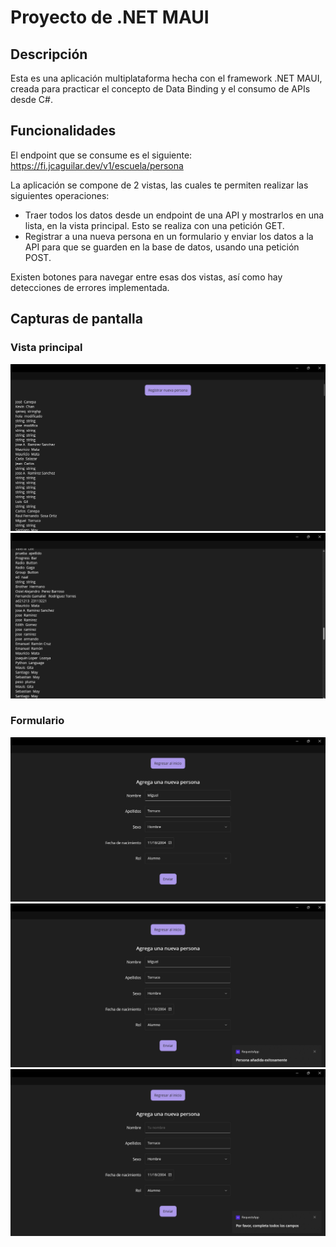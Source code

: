 # Proyecto de .NET MAUI

## Descripción
Esta es una aplicación multiplataforma hecha con el framework .NET MAUI, creada para practicar el concepto de Data Binding y el consumo de APIs desde C#. 

## Funcionalidades
El endpoint que se consume es el siguiente: https://fi.jcaguilar.dev/v1/escuela/persona

La aplicación se compone de 2 vistas, las cuales te permiten realizar las siguientes operaciones:

- Traer todos los datos desde un endpoint de una API y mostrarlos en una lista, en la vista principal. Esto se realiza con una petición GET. 
- Registrar a una nueva persona en un formulario y enviar los datos a la API para que se guarden en la base de datos, usando una petición POST. 

Existen botones para navegar entre esas dos vistas, así como hay detecciones de errores implementada. 

## Capturas de pantalla 

### Vista principal
![Vista principal](Screenshots/principal_1.png)
![Vista principal](Screenshots/principal_2.png)

### Formulario
![Formulario](Screenshots/form_1.png)
![Formulario](Screenshots/form_2.png)
![Formulario](Screenshots/form_3.png)
